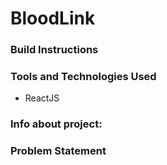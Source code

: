 # BloodLink

### Build Instructions


### Tools and Technologies Used
- ReactJS
### Info about project:


### Problem Statement